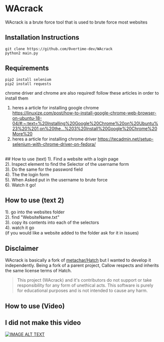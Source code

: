 # WAcrack
WAcrack is a brute force tool that is used to brute force most websites

## Installation Instructions
```
git clone https://github.com/0vertime-dev/WAcrack
python2 main.py
```

## Requirements
```
pip2 install selenium
pip2 install requests
```
chrome driver and chrome are also required!
follow these articles in order to install them
1. heres a article for installing google chrome
   https://linuxize.com/post/how-to-install-google-chrome-web-browser-on-ubuntu-18-04/#:~:text=%20Installing%20Google%20Chrome%20on%20Ubuntu%23%20%201,on%20the...%203%20Install%20Google%20Chrome%20More%20
2. heres a article for installing chrome  driver
   https://tecadmin.net/setup-selenium-with-chrome-driver-on-fedora/
<br>
## How to use (text)
1). Find a website with a login page<br>
2). Inspect element to find the Selector of the username form<br>
3). Do the same for the password field<br>
4). The the login form <br>
5). When Asked put in the username to brute force<br>
6). Watch it go!

## How to use (text 2)
1). go into the websites folder<br>
2). find "WebsiteName.txt"<br>
3). copy its contents into each of the selectors<br>
4). watch it go<br>
(if you would like a website added to the folder ask for it in issues)

## Disclaimer
WAcrack is basically a fork of [metachar/Hatch](https://github.com/metachar/Hatch) but I wanted to develop it independently. Being a fork of a parent project, Callow respects and inherits the same license terms of Hatch.

> This project (WAcrack) and it's contributors do not support or take responsibility for any form of unethical acts. This software is purely for educational purposes and is not intended to cause any harm.

## How to use (Video)
## I did not make this video
[![IMAGE ALT TEXT](https://i.ytimg.com/vi/Hd_kQVnajxk/hqdefault.jpg?sqp=-oaymwEZCPYBEIoBSFXyq4qpAwsIARUAAIhCGAFwAQ==&rs=AOn4CLC7N67-Q67WAxMViUrHWJDdnkSM9A)](https://youtu.be/Hd_kQVnajxk "Video Title")
